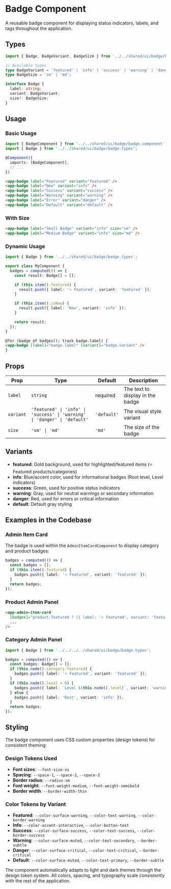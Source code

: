 # Badge Component

A reusable badge component for displaying status indicators, labels, and tags throughout the application.

## Types

```typescript
import { Badge, BadgeVariant, BadgeSize } from '../../shared/ui/badge/badge.types';

// Available types
type BadgeVariant = 'featured' | 'info' | 'success' | 'warning' | 'danger' | 'default';
type BadgeSize = 'sm' | 'md';

interface Badge {
  label: string;
  variant: BadgeVariant;
  size?: BadgeSize;
}
```

## Usage

### Basic Usage

```typescript
import { BadgeComponent } from '../../shared/ui/badge/badge.component';
import { Badge } from '../../shared/ui/badge/badge.types';

@Component({
  imports: [BadgeComponent],
  // ...
})
```

```html
<app-badge label="Featured" variant="featured" />
<app-badge label="New" variant="info" />
<app-badge label="Success" variant="success" />
<app-badge label="Warning" variant="warning" />
<app-badge label="Error" variant="danger" />
<app-badge label="Default" variant="default" />
```

### With Size

```html
<app-badge label="Small Badge" variant="info" size="sm" />
<app-badge label="Medium Badge" variant="info" size="md" />
```

### Dynamic Usage

```typescript
import { Badge } from '../../shared/ui/badge/badge.types';

export class MyComponent {
  badges = computed(() => {
    const result: Badge[] = [];

    if (this.item().featured) {
      result.push({ label: '⭐ Featured', variant: 'featured' });
    }

    if (this.item().isNew) {
      result.push({ label: 'New', variant: 'info' });
    }

    return result;
  });
}
```

```html
@for (badge of badges(); track badge.label) {
<app-badge [label]="badge.label" [variant]="badge.variant" />
}
```

## Props

| Prop      | Type                                                                      | Default     | Description                      |
| --------- | ------------------------------------------------------------------------- | ----------- | -------------------------------- |
| `label`   | `string`                                                                  | required    | The text to display in the badge |
| `variant` | `'featured' \| 'info' \| 'success' \| 'warning' \| 'danger' \| 'default'` | `'default'` | The visual style variant         |
| `size`    | `'sm' \| 'md'`                                                            | `'md'`      | The size of the badge            |

## Variants

- **featured**: Gold background, used for highlighted/featured items (⭐ Featured products/categories)
- **info**: Blue/accent color, used for informational badges (Root level, Level indicators)
- **success**: Green, used for positive status indicators
- **warning**: Gray, used for neutral warnings or secondary information
- **danger**: Red, used for errors or critical information
- **default**: Default gray styling

## Examples in the Codebase

### Admin Item Card

The badge is used within the `AdminItemCardComponent` to display category and product badges:

```typescript
badges = computed(() => {
  const badges = [];
  if (this.item().featured) {
    badges.push({ label: '⭐ Featured', variant: 'featured' });
  }
  return badges;
});
```

### Product Admin Panel

```html
<app-admin-item-card
  [badges]="product.featured ? [{ label: '⭐ Featured', variant: 'featured' }] : []"
  ...
/>
```

### Category Admin Panel

```typescript
import { Badge } from '../../../../shared/ui/badge/badge.types';

badges = computed(() => {
  const badges: Badge[] = [];
  if (this.node().category.featured) {
    badges.push({ label: '⭐ Featured', variant: 'featured' });
  }
  if (this.node().level > 0) {
    badges.push({ label: `Level ${this.node().level}`, variant: 'warning' });
  } else {
    badges.push({ label: 'Root', variant: 'info' });
  }
  return badges;
});
```

## Styling

The badge component uses CSS custom properties (design tokens) for consistent theming:

### Design Tokens Used

- **Font sizes**: `--font-size-xs`
- **Spacing**: `--space-1`, `--space-2`, `--space-3`
- **Border radius**: `--radius-sm`
- **Font weight**: `--font-weight-medium`, `--font-weight-semibold`
- **Border width**: `--border-width-thin`

### Color Tokens by Variant

- **Featured**: `--color-surface-warning`, `--color-text-warning`, `--color-border-warning`
- **Info**: `--color-accent-interactive`, `--color-button-text`
- **Success**: `--color-surface-success`, `--color-text-success`, `--color-border-success`
- **Warning**: `--color-surface-muted`, `--color-text-secondary`, `--border-subtle`
- **Danger**: `--color-surface-critical`, `--color-text-critical`, `--border-critical`
- **Default**: `--color-surface-muted`, `--color-text-primary`, `--border-subtle`

The component automatically adapts to light and dark themes through the design token system. All colors, spacing, and typography scale consistently with the rest of the application.
